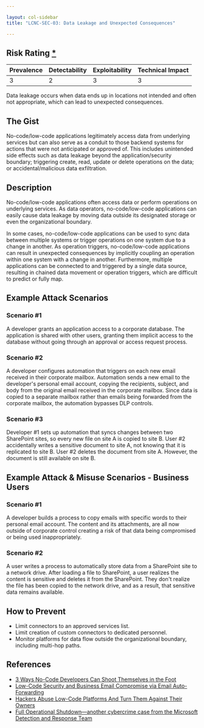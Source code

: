 ```yaml
---

layout: col-sidebar
title: "LCNC-SEC-03: Data Leakage and Unexpected Consequences"

---
```


## Risk Rating [*](https://owasp.org/www-project-top-ten/2017/Note_About_Risks)

| Prevalence | Detectability | Exploitability | Technical Impact |
| --- | --- | --- | --- |
| 3 | 2 | 3 | 3 |

Data leakage occurs when data ends up in locations not intended and often not appropriate, which can lead to unexpected consequences.

## The Gist

No-code/low-code applications legitimately access data from underlying services but can also serve as a conduit to those backend systems for actions that were not anticipated or approved of. 
This includes unintended side effects such as data leakage beyond the application/security boundary; triggering create, read, update or delete operations on the data; or accidental/malicious data exfiltration.

## Description

No-code/low-code applications often access data or perform operations on underlying services.
As data operators, no-code/low-code applications can easily cause data leakage by moving data outside its designated storage or even the organizational boundary.

In some cases, no-code/low-code applications can be used to sync data between multiple systems or trigger operations on one system due to a change in another.
As operation triggers, no-code/low-code applications can result in unexpected consequences by implicitly coupling an operation within one system with a change in another.
Furthermore, multiple applications can be connected to and triggered by a single data source, resulting in chained data movement or operation triggers, which are difficult to predict or fully map.

## Example Attack Scenarios

### Scenario #1

A developer grants an application access to a corporate database.
The application is shared with other users, granting them implicit access to the database without going through an approval or access request process.

### Scenario #2

A developer configures automation that triggers on each new email received in their corporate mailbox.
Automation sends a new email to the developer's personal email account, copying the recipients, subject, and body from the original email received in the corporate mailbox.
Since data is copied to a separate mailbox rather than emails being forwarded from the corporate mailbox, the automation bypasses DLP controls.

### Scenario #3

Developer #1 sets up automation that syncs changes between two SharePoint sites, so every new file on site A is copied to site B.
User #2 accidentally writes a sensitive document to site A, not knowing that it is replicated to site B.
User #2 deletes the document from site A.
However, the document is still available on site B.

## Example Attack & Misuse Scenarios - Business Users

### Scenario #1

A developer builds a process to copy emails with specific words to their personal email account. The content and its attachments, are all now outside of corporate control creating a risk of that data being compromised or being used inappropriately.

### Scenario #2

A user writes a process to automatically store data from a SharePoint site to a network drive. After loading a file to SharePoint, a user realizes the content is sensitive and deletes it from the SharePoint. They don't realize the file has been copied to the network drive, and as a result, that sensitive data remains available.

## How to Prevent

- Limit connectors to an approved services list.
- Limit creation of custom connectors to dedicated personnel.
- Monitor platforms for data flow outside the organizational boundary, including multi-hop paths.

## References

- [3 Ways No-Code Developers Can Shoot Themselves in the Foot](https://www.darkreading.com/dr-tech/3-ways-no-code-developers-can-shoot-themselves-in-the-foot)
- [Low-Code Security and Business Email Compromise via Email Auto-Forwarding](https://www.zenity.io/blog/low-code-security-and-business-email-compromise-via-email-auto-forwarding/)
- [Hackers Abuse Low-Code Platforms And Turn Them Against Their Owners](https://www.zenity.io/blog/hackers-abuse-low-code-platforms-and-turn-them-against-their-owners/)
- [Full Operational Shutdown—another cybercrime case from the Microsoft Detection and Response Team](https://www.microsoft.com/en-us/security/blog/2020/04/02/full-operational-shutdown-another-cybercrime-case-microsoft-detection-and-response-team/)
